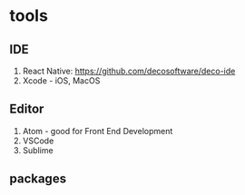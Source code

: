 # tools

## IDE
1. React Native: https://github.com/decosoftware/deco-ide
2. Xcode - iOS, MacOS

## Editor
1. Atom - good for Front End Development
2. VSCode
3. Sublime

## packages
